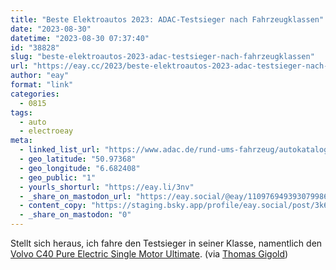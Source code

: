 ```yaml
---
title: "Beste Elektroautos 2023: ADAC-Testsieger nach Fahrzeugklassen"
date: "2023-08-30"
datetime: "2023-08-30 07:37:40"
id: "38828"
slug: "beste-elektroautos-2023-adac-testsieger-nach-fahrzeugklassen"
url: "https://eay.cc/2023/beste-elektroautos-2023-adac-testsieger-nach-fahrzeugklassen/"
author: "eay"
format: "link"
categories:
  - 0815
tags:
  - auto
  - electroeay
meta:
  - linked_list_url: "https://www.adac.de/rund-ums-fahrzeug/autokatalog/autotest/beste-elektroautos/"
  - geo_latitude: "50.97368"
  - geo_longitude: "6.682408"
  - geo_public: "1"
  - yourls_shorturl: "https://eay.li/3nv"
  - _share_on_mastodon_url: "https://eay.social/@eay/110976949393079986"
  - content_copy: "https://staging.bsky.app/profile/eay.social/post/3k65pe6nnw62v"
  - _share_on_mastodon: "0"
---
```


Stellt sich heraus, ich fahre den Testsieger in seiner Klasse, namentlich den [Volvo C40 Pure Electric Single Motor Ultimate](https://www.adac.de/rund-ums-fahrzeug/autokatalog/marken-modelle/volvo/c40/1generation/323952/). (via [Thomas Gigold](https://gigold.me/links/die-besten-e-autos))
